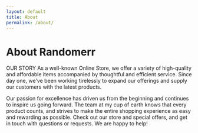 ```yaml
---
layout: default
title: About
permalink: /about/
---
```


# About Randomerr


OUR STORY
As a well-known Online Store, we offer a variety of high-quality and affordable items accompanied by thoughtful and efficient service. Since day one, we’ve been working tirelessly to expand our offerings and supply our customers with the latest products.

Our passion for excellence has driven us from the beginning and continues to inspire us going forward. The team at my cup of earth knows that every product counts, and strives to make the entire shopping experience as easy and rewarding as possible. Check out our store and special offers, and get in touch with questions or requests. We are happy to help!
